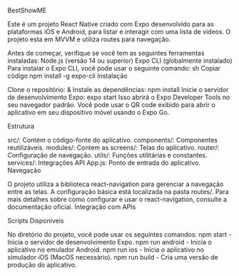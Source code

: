 BestShowME

Este é um projeto React Native criado com Expo desenvolvido para as plataformas iOS e Android, para listar e interagir com uma lista de vídeos.
O projeto esta em MVVM e utiliza routes para navegação.

Antes de começar, verifique se você tem as seguintes ferramentas instaladas:
Node.js (versão 14 ou superior)
Expo CLI (globalmente instalado)
Para instalar o Expo CLI, você pode usar o seguinte comando:
sh
Copiar código
npm install -g expo-cli
Instalação

Clone o repositório:
&
Instale as dependências:
npm install
Inicie o servidor de desenvolvimento Expo:
expo start
Isso abrirá o Expo Developer Tools no seu navegador padrão. Você pode usar o QR code exibido para abrir o aplicativo em seu dispositivo móvel usando o Expo Go.

Estrutura

src/: Contém o código-fonte do aplicativo.
components/: Componentes reutilizáveis.
modules/: Contem as 
screens/: Telas do aplicativo.
router/: Configuração de navegação.
utils/: Funções utilitárias e constantes.
services/: Integrações API
App.js: Ponto de entrada do aplicativo.
Navegação

O projeto utiliza a biblioteca react-navigation para gerenciar a navegação entre as telas. A configuração básica está localizada na pasta routes/.
Para mais detalhes sobre como configurar e usar o react-navigation, consulte a documentação oficial.
Integração com APIs

Scripts Disponíveis

No diretório do projeto, você pode usar os seguintes comandos:
npm start - Inicia o servidor de desenvolvimento Expo.
npm run android - Inicia o aplicativo no emulador Android.
npm run ios - Inicia o aplicativo no simulador iOS (MacOS necessário).
npm run build - Cria uma versão de produção do aplicativo.

